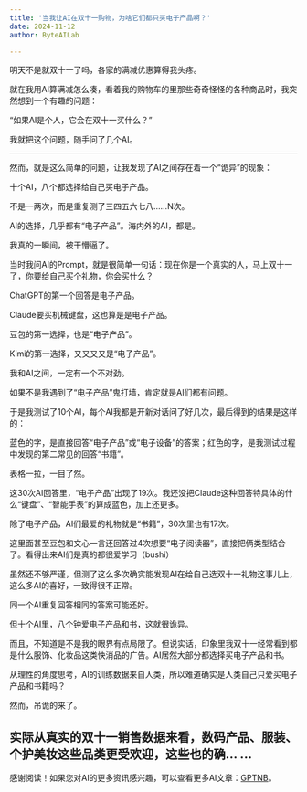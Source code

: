 ```yaml
---
title: '当我让AI在双十一购物，为啥它们都只买电子产品啊？'
date: 2024-11-12
author: ByteAILab

---
```


明天不是就双十一了吗，各家的满减优惠算得我头疼。

就在我用AI算满减怎么凑，看着我的购物车的里那些奇奇怪怪的各种商品时，我突然想到一个有趣的问题：

“如果AI是个人，它会在双十一买什么？”

我就把这个问题，随手问了几个AI。

---


然而，就是这么简单的问题，让我发现了AI之间存在着一个“诡异”的现象：

十个AI，八个都选择给自己买电子产品。

不是一两次，而是重复测了三四五六七八……N次。

AI的选择，几乎都有“电子产品”。海内外的AI，都是。

我真的一瞬间，被干懵逼了。

当时我问AI的Prompt，就是很简单一句话：现在你是一个真实的人，马上双十一了，你要给自己买个礼物，你会买什么？

ChatGPT的第一个回答是电子产品。

Claude要买机械键盘，这也算是是电子产品。

豆包的第一选择，也是“电子产品”。

Kimi的第一选择，又又又又是“电子产品”。

我和AI之间，一定有一个不对劲。

如果不是我遇到了“电子产品”鬼打墙，肯定就是AI们都有问题。

于是我测试了10个AI，每个AI我都是开新对话问了好几次，最后得到的结果是这样的：

蓝色的字，是直接回答“电子产品”或“电子设备”的答案；红色的字，是我测试过程中发现的第二常见的回答“书籍”。

表格一拉，一目了然。

这30次AI回答里，“电子产品”出现了19次。我还没把Claude这种回答特具体的什么“键盘”、“智能手表”的算成蓝色，加上还更多。

除了电子产品，AI们最爱的礼物就是“书籍”，30次里也有17次。

这里面甚至豆包和文心一言还回答过4次想要“电子阅读器”，直接把俩类型结合了。看得出来AI们是真的都很爱学习（bushi）

虽然还不够严谨，但测了这么多次确实能发现AI在给自己选双十一礼物这事儿上，这么多AI的喜好，一致得很不正常。

同一个AI重复回答相同的答案可能还好。

但十个AI里，八个钟爱电子产品和书，这就很诡异。

而且，不知道是不是我的眼界有点局限了。但说实话，印象里我双十一经常看到都是什么服饰、化妆品这类快消品的广告。AI居然大部分都选择买电子产品和书。

从理性的角度思考，AI的训练数据来自人类，所以难道确实是人类自己只爱买电子产品和书籍吗？

然而，吊诡的来了。

实际从真实的双十一销售数据来看，数码产品、服装、个护美妆这些品类更受欢迎，这些也的确...
...
---
感谢阅读！如果您对AI的更多资讯感兴趣，可以查看更多AI文章：[GPTNB](https://gptnb.com)。